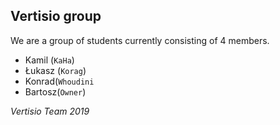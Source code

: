 ## Vertisio group

We are a group of students currently consisting of 4 members. 


+ Kamil (`KaHa`)
+ Łukasz (`Korag`)
+ Konrad(`Whoudini`
+ Bartosz(`Owner`)


_Vertisio Team 2019_
